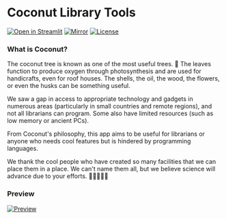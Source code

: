 # Coconut Library Tools

[![Open in Streamlit](https://static.streamlit.io/badges/streamlit_badge_black_white.svg)][share_link]
[![Mirror](https://img.shields.io/website?up_color=green&up_message=mirror&url=https%3A%2F%2Fsites.google.com%2Fview%2Fcoconut-lib-tool)](https://sites.google.com/view/coconut-lib-tool)
[![License](https://img.shields.io/github/license/faizhalas/library-tools?color=blue)](https://github.com/faizhalas/library-tools/blob/main/LICENSE)


### What is Coconut?
The coconut tree is known as one of the most useful trees. 🌴 The leaves function to produce oxygen through photosynthesis and are used for handicrafts, even for roof houses. The shells, the oil, the wood, the flowers, or even the husks can be something useful.  

We saw a gap in access to appropriate technology and gadgets in numerous areas (particularly in small countries and remote regions), and not all librarians can program. Some also have limited resources (such as low memory or ancient PCs).

From Coconut's philosophy, this app aims to be useful for librarians or anyone who needs cool features but is hindered by programming languages.

We thank the cool people who have created so many facilities that we can place them in a place. We can't name them all, but we believe science will advance due to your efforts. 🧑🏻‍🤝‍🧑🏾


### Preview
[![Preview][share_img]][share_link]

[share_link]: https://coconut.streamlit.app
[share_img]: https://raw.githubusercontent.com/faizhalas/library-tools/main/coconut.jpg



